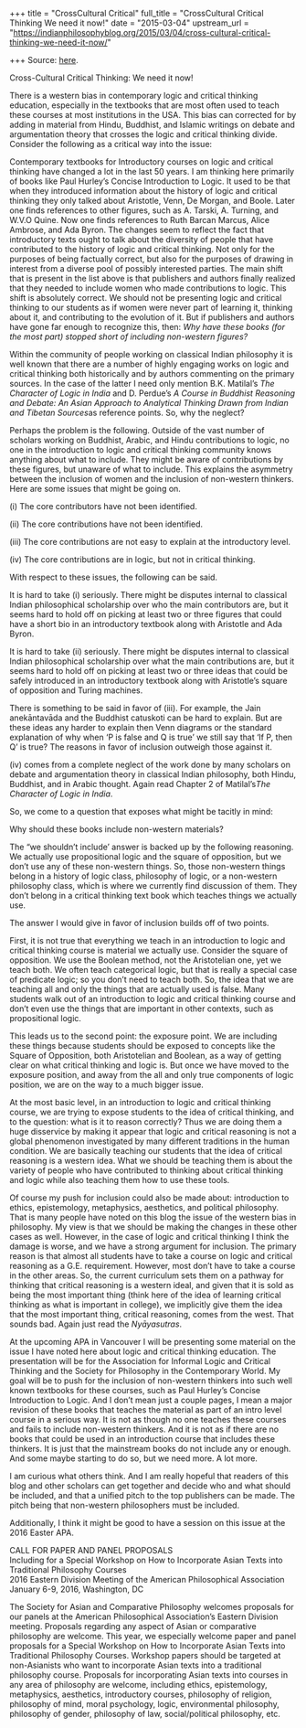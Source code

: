 +++
title = "CrossCultural Critical"
full_title = "CrossCultural Critical Thinking We need it now!"
date = "2015-03-04"
upstream_url = "https://indianphilosophyblog.org/2015/03/04/cross-cultural-critical-thinking-we-need-it-now/"

+++
Source: [here](https://indianphilosophyblog.org/2015/03/04/cross-cultural-critical-thinking-we-need-it-now/).

Cross-Cultural Critical Thinking: We need it now!

There is a western bias in contemporary logic and critical thinking
education, especially in the textbooks that are most often used to teach
these courses at most institutions in the USA. This bias can corrected
for by adding in material from Hindu, Buddhist, and Islamic writings on
debate and argumentation theory that crosses the logic and critical
thinking divide. Consider the following as a critical way into the
issue:

Contemporary textbooks for Introductory courses on logic and critical
thinking have changed a lot in the last 50 years. I am thinking here
primarily of books like Paul Hurley’s Concise Introduction to Logic. It
used to be that when they introduced information about the history of
logic and critical thinking they only talked about Aristotle, Venn, De
Morgan, and Boole. Later one finds references to other figures, such as
A. Tarski, A. Turning, and W.V.O Quine. Now one finds references to Ruth
Barcan Marcus, Alice Ambrose, and Ada Byron. The changes seem to reflect
the fact that introductory texts ought to talk about the diversity of
people that have contributed to the history of logic and critical
thinking. Not only for the purposes of being factually correct, but also
for the purposes of drawing in interest from a diverse pool of possibly
interested parties. The main shift that is present in the list above is
that publishers and authors finally realized that they needed to include
women who made contributions to logic. This shift is absolutely correct.
We should not be presenting logic and critical thinking to our students
as if women were never part of learning it, thinking about it, and
contributing to the evolution of it. But if publishers and authors have
gone far enough to recognize this, then: *Why have these books (for the
most part) stopped short of including non-western figures?*

Within the community of people working on classical Indian philosophy it
is well known that there are a number of highly engaging works on logic
and critical thinking both historically and by authors commenting on the
primary sources. In the case of the latter I need only mention B.K.
Matilal’s *The Character of Logic in India* and D. Perdue’s *A Course in
Buddhist Reasoning and Debate: An Asian Approach to Analytical Thinking
Drawn from Indian and Tibetan Sources*as reference points. So, why the
neglect?

Perhaps the problem is the following. Outside of the vast number of
scholars working on Buddhist, Arabic, and Hindu contributions to logic,
no one in the introduction to logic and critical thinking community
knows anything about what to include. They might be aware of
contributions by these figures, but unaware of what to include. This
explains the asymmetry between the inclusion of women and the inclusion
of non-western thinkers. Here are some issues that might be going on.

\(i\) The core contributors have not been identified.

\(ii\) The core contributions have not been identified.

\(iii\) The core contributions are not easy to explain at the
introductory level.

\(iv\) The core contributions are in logic, but not in critical
thinking.

With respect to these issues, the following can be said.

It is hard to take (i) seriously. There might be disputes internal to
classical Indian philosophical scholarship over who the main
contributors are, but it seems hard to hold off on picking at least two
or three figures that could have a short bio in an introductory textbook
along with Aristotle and Ada Byron.

It is hard to take (ii) seriously. There might be disputes internal to
classical Indian philosophical scholarship over what the main
contributions are, but it seems hard to hold off on picking at least two
or three ideas that could be safely introduced in an introductory
textbook along with Aristotle’s square of opposition and Turing
machines.

There is something to be said in favor of (iii). For example, the Jain
anekāntavāda and the Buddhist catuskoti can be hard to explain. But are
these ideas any harder to explain then Venn diagrams or the standard
explanation of why when ‘P is false and Q is true’ we still say that ‘If
P, then Q’ is true? The reasons in favor of inclusion outweigh those
against it.

\(iv\) comes from a complete neglect of the work done by many scholars
on debate and argumentation theory in classical Indian philosophy, both
Hindu, Buddhist, and in Arabic thought. Again read Chapter 2 of
Matilal’s*The Character of Logic in India*.

So, we come to a question that exposes what might be tacitly in mind:

Why should these books include non-western materials?

The “we shouldn’t include’ answer is backed up by the following
reasoning. We actually use propositional logic and the square of
opposition, but we don’t use any of these non-western things. So, those
non-western things belong in a history of logic class, philosophy of
logic, or a non-western philosophy class, which is where we currently
find discussion of them. They don’t belong in a critical thinking text
book which teaches things we actually use.

The answer I would give in favor of inclusion builds off of two points.

First, it is not true that everything we teach in an introduction to
logic and critical thinking course is material we actually use. Consider
the square of opposition. We use the Boolean method, not the
Aristotelian one, yet we teach both. We often teach categorical logic,
but that is really a special case of predicate logic; so you don’t need
to teach both. So, the idea that we are teaching all and only the things
that are actually used is false. Many students walk out of an
introduction to logic and critical thinking course and don’t even use
the things that are important in other contexts, such as propositional
logic.

This leads us to the second point: the exposure point. We are including
these things because students should be exposed to concepts like the
Square of Opposition, both Aristotelian and Boolean, as a way of getting
clear on what critical thinking and logic is. But once we have moved to
the exposure position, and away from the all and only true components of
logic position, we are on the way to a much bigger issue.

At the most basic level, in an introduction to logic and critical
thinking course, we are trying to expose students to the idea of
critical thinking, and to the question: what is it to reason correctly?
Thus we are doing them a huge disservice by making it appear that logic
and critical reasoning is not a global phenomenon investigated by many
different traditions in the human condition. We are basically teaching
our students that the idea of critical reasoning is a western idea. What
we should be teaching them is about the variety of people who have
contributed to thinking about critical thinking and logic while also
teaching them how to use these tools.

Of course my push for inclusion could also be made about: introduction
to ethics, epistemology, metaphysics, aesthetics, and political
philosophy. That is many people have noted on this blog the issue of the
western bias in philosophy. My view is that we should be making the
changes in these other cases as well. However, in the case of logic and
critical thinking I think the damage is worse, and we have a strong
argument for inclusion. The primary reason is that almost all students
have to take a course on logic and critical reasoning as a G.E.
requirement. However, most don’t have to take a course in the other
areas. So, the current curriculum sets them on a pathway for thinking
that critical reasoning is a western ideal, and given that it is sold as
being the most important thing (think here of the idea of learning
critical thinking as what is important in college), we implicitly give
them the idea that the most important thing, critical reasoning, comes
from the west. That sounds bad. Again just read the *Nyāyasutras*.

At the upcoming APA in Vancouver I will be presenting some material on
the issue I have noted here about logic and critical thinking education.
The presentation will be for the Association for Informal Logic and
Critical Thinking and the Society for Philosophy in the Contemporary
World. My goal will be to push for the inclusion of non-western thinkers
into such well known textbooks for these courses, such as Paul Hurley’s
Concise Introduction to Logic. And I don’t mean just a couple pages, I
mean a major revision of these books that teaches the material as part
of an intro level course in a serious way. It is not as though no one
teaches these courses and fails to include non-western thinkers. And it
is not as if there are no books that could be used in an introduction
course that includes these thinkers. It is just that the mainstream
books do not include any or enough. And some maybe starting to do so,
but we need more. A lot more.

I am curious what others think. And I am really hopeful that readers of
this blog and other scholars can get together and decide who and what
should be included, and that a unified pitch to the top publishers can
be made. The pitch being that non-western philosophers must be included.

Additionally, I think it might be good to have a session on this issue
at the 2016 Easter APA.

CALL FOR PAPER AND PANEL PROPOSALS  
Including for a Special Workshop on How to Incorporate Asian Texts into
Traditional Philosophy Courses  
2016 Eastern Division Meeting of the American Philosophical
Association  
January 6-9, 2016, Washington, DC

The Society for Asian and Comparative Philosophy welcomes proposals for
our panels at the American Philosophical Association’s Eastern Division
meeting. Proposals regarding any aspect of Asian or comparative
philosophy are welcome. This year, we especially welcome paper and panel
proposals for a Special Workshop on How to Incorporate Asian Texts into
Traditional Philosophy Courses. Workshop papers should be targeted at
non-Asianists who want to incorporate Asian texts into a traditional
philosophy course. Proposals for incorporating Asian texts into courses
in any area of philosophy are welcome, including ethics, epistemology,
metaphysics, aesthetics, introductory courses, philosophy of religion,
philosophy of mind, moral psychology, logic, environmental philosophy,
philosophy of gender, philosophy of law, social/political philosophy,
etc.


